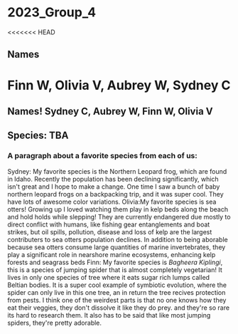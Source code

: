# 2023_Group_4

<<<<<<< HEAD
## Names
Finn W, Olivia V, Aubrey W, Sydney C
=======
## Names! Sydney C, Aubrey W, Finn W, Olivia V

## Species: TBA

### A paragraph about a favorite species from each of us:
Sydney: My favorite species is the Northern Leopard frog, which are found in Idaho. Recently the population has been declining significantly, which isn't great and I hope to make a change. One time I saw a bunch of baby northern leopard frogs on a backpacking trip, and it was super cool. They have lots of awesome color variations. 
Olivia:My favorite species is sea otters! Growing up I loved watching them play in kelp beds along the beach and hold holds while slepping! They are currently endangered due mostly to direct conflict with humans, like fishing gear entanglements and boat strikes, but oil spills, pollution, disease and loss of kelp are the largest contributers to sea otters population declines. In addition to being aborable because sea otters consume large quantities of marine invertebrates, they play a significant role in nearshore marine ecosystems, enhancing kelp forests and seagrass beds
Finn: My favorite species is *Bagheera Kiplingi*, this is a species of jumping spider that is almost completely vegetarian! It lives in only one species of tree where it eats sugar rich lumps called Beltian bodies. It is a super cool example of symbiotic evolution, where the spider can only live in this one tree, an in return the tree recives protection from pests. I think one of the weirdest parts is that no one knows how they eat their veggies, they don't dissolve it like they do prey. and they're so rare its hard to research them. It also has to be said that like most jumping spiders, they're pretty adorable. 